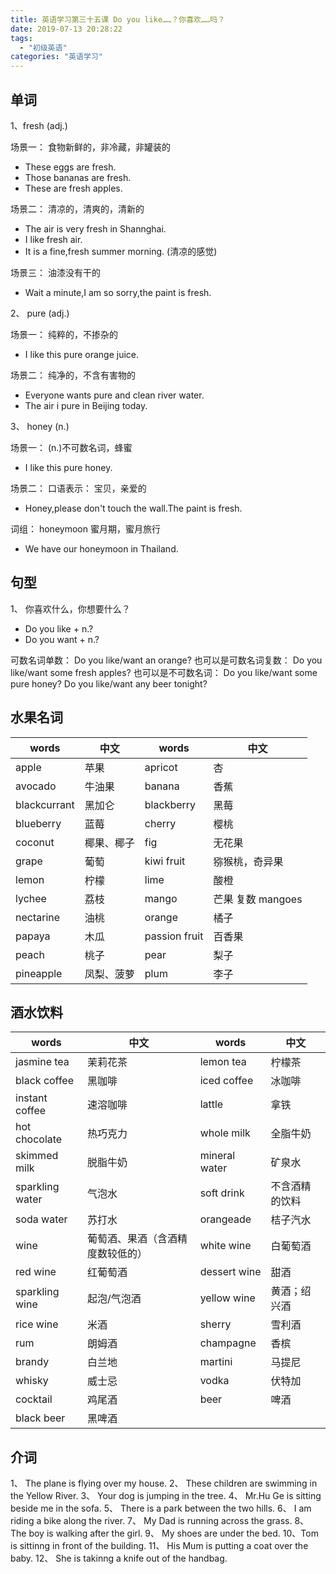 ```yaml
---
title: 英语学习第三十五课 Do you like……？你喜欢……吗？
date: 2019-07-13 20:28:22
tags: 
  - "初级英语"
categories: "英语学习"
---
```


## 单词
1、fresh (adj.)

场景一： 食物新鲜的，非冷藏，非罐装的

- These eggs are fresh.
- Those bananas are fresh.
- These are fresh apples.

场景二： 清凉的，清爽的，清新的

- The air is very fresh in Shannghai.
- I like fresh air.
- It is a fine,fresh summer morning. (清凉的感觉)

场景三： 油漆没有干的

- Wait a minute,I am so sorry,the paint is fresh.

2、 pure (adj.)

场景一： 纯粹的，不掺杂的
 
- I like this pure orange juice.

场景二： 纯净的，不含有害物的

- Everyone wants pure and clean river water.
- The air i pure in Beijing today.

3、 honey (n.)

场景一： (n.)不可数名词，蜂蜜

- I like this pure honey.

场景二： 口语表示： 宝贝，亲爱的

- Honey,please don't touch the wall.The paint is fresh.

词组： honeymoon 蜜月期，蜜月旅行

- We have our honeymoon in Thailand.

## 句型

1、 你喜欢什么，你想要什么？
- Do you like + n.?
- Do you want + n.?

可数名词单数：
Do you like/want an orange?
也可以是可数名词复数：
Do you like/want some fresh apples?
也可以是不可数名词：
Do you like/want some pure honey?
Do you like/want any beer tonight?

## 水果名词

words | 中文 | words | 中文 
--- | --- | --- | ---
apple | 苹果 | apricot | 杏
avocado |  牛油果 | banana | 香蕉
blackcurrant | 黑加仑 | blackberry | 黑莓
blueberry | 蓝莓 | cherry | 樱桃
coconut | 椰果、椰子 | fig | 无花果
grape | 葡萄 | kiwi fruit | 猕猴桃，奇异果
lemon | 柠檬 | lime | 酸橙
lychee | 荔枝 | mango | 芒果 复数 mangoes
nectarine | 油桃 | orange | 橘子
papaya | 木瓜 | passion fruit | 百香果 
peach |  桃子 |  pear | 梨子
pineapple | 凤梨、菠萝 |  plum | 李子

## 酒水饮料 
words | 中文 | words | 中文 
--- | --- | --- | ---
jasmine tea | 茉莉花茶 |  lemon tea | 柠檬茶
black coffee | 黑咖啡 | iced coffee | 冰咖啡
instant coffee | 速溶咖啡 | lattle | 拿铁
hot chocolate | 热巧克力 | whole milk | 全脂牛奶
skimmed milk | 脱脂牛奶 | mineral water | 矿泉水
sparkling water | 气泡水 | soft drink | 不含酒精的饮料
soda water | 苏打水 | orangeade | 桔子汽水
wine | 葡萄酒、果酒（含酒精度数较低的） | white wine | 白葡萄酒
red wine | 红葡萄酒 | dessert wine | 甜酒
sparkling wine | 起泡/气泡酒 | yellow wine | 黄酒；绍兴酒
rice wine | 米酒 | sherry | 雪利酒
rum | 朗姆酒 | champagne | 香槟
brandy | 白兰地 | martini | 马提尼
whisky | 威士忌 | vodka | 伏特加
cocktail | 鸡尾酒 | beer | 啤酒
black beer | 黑啤酒

## 介词

1、 The plane is flying over my house.
2、 These children are swimming in the Yellow River.
3、 Your dog is jumping in the tree.
4、 Mr.Hu Ge is sitting beside me in the sofa.
5、 There is a park between the two hills.
6、 I am riding a bike along the river.
7、 My Dad is running across the grass.
8、 The boy is walking after the girl.
9、 My shoes are under the bed.
10、Tom is sittinng in front of the building.
11、 His Mum is putting a coat over the baby.
12、 She is takinng a knife out of the handbag.




